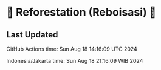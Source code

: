 
# 🌳 Reforestation (Reboisasi) 🌲

## Last Updated

GitHub Actions time: Sun Aug 18 14:16:09 UTC 2024

Indonesia/Jakarta time: Sun Aug 18 21:16:09 WIB 2024
